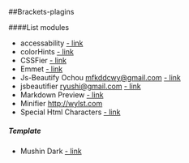 ##Brackets-plagins

####List modules

* accessability [- link](https://github.com/konstantinkobs/brackets-colorHints)
* colorHints  [- link](https://github.com/konstantinkobs/brackets-colorHints)
* CSSFier [- link](https://caferati.me/labs/cssfier)
* Emmet [- link](https://emmet.io/)
* Js-Beautify Ochou <mfkddcwy@gmail.com>  [- link](https://emmet.io/)
* jsbeautifier  <ryushi@gmail.com>  [- link](https://github.com/taichi/brackets-jsbeautifier) 
* Markdown Preview [- link](https://github.com/gruehle/MarkdownPreview) 
* Minifier http://wylst.com
* Special Html Characters [- link](https://github.com/thaneuk/brackets-special-html-chars) 

##### Template

* Mushin Dark [- link](https://github.com/Brackets-Themes/MushinDark) 
 


